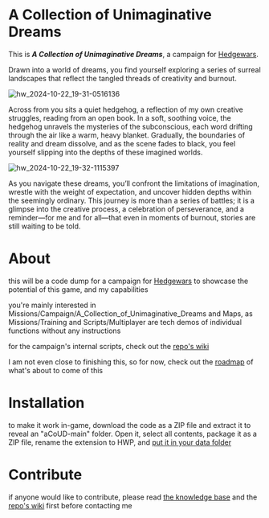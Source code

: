 # A Collection of Unimaginative Dreams

This is _**A Collection of Unimaginative Dreams**_, a campaign for [Hedgewars](https://www.hedgewars.org/).

Drawn into a world of dreams, you find yourself exploring a series of surreal landscapes that reflect the tangled threads of creativity and burnout.

![hw_2024-10-22_19-31-0516136](https://github.com/user-attachments/assets/233cc906-387b-49b7-ba7f-21807d33cbb8)

Across from you sits a quiet hedgehog, a reflection of my own creative struggles, reading from an open book. In a soft, soothing voice, the hedgehog unravels the mysteries of the subconscious, each word drifting through the air like a warm, heavy blanket. Gradually, the boundaries of reality and dream dissolve, and as the scene fades to black, you feel yourself slipping into the depths of these imagined worlds.

![hw_2024-10-22_19-32-1115397](https://github.com/user-attachments/assets/f689aad7-b554-4580-859d-1725502834a5)

As you navigate these dreams, you’ll confront the limitations of imagination, wrestle with the weight of expectation, and uncover hidden depths within the seemingly ordinary. This journey is more than a series of battles; it is a glimpse into the creative process, a celebration of perseverance, and a reminder—for me and for all—that even in moments of burnout, stories are still waiting to be told.

# About

this will be a code dump for a campaign for [Hedgewars](https://www.hedgewars.org/) to showcase the potential of this game, and my capabilities

you're mainly interested in Missions/Campaign/A_Collection_of_Unimaginative_Dreams and Maps, as Missions/Training and Scripts/Multiplayer are tech demos of individual functions without any instructions

for the campaign's internal scripts, check out the [repo's wiki](https://github.com/h3oCharles/aCoUD/wiki) 

I am not even close to finishing this, so for now, check out the [roadmap](https://docs.google.com/spreadsheets/d/15tYcsRryqzY5E5rcbczyLtZuXW3SZyQzfwme-BqET2M/edit?usp=sharing) of what's about to come of this

# Installation

to make it work in-game, download the code as a ZIP file and extract it to reveal an "aCoUD-main" folder. Open it, select all contents, package it as a ZIP file, rename the extension to HWP, and [put it in your data folder](https://www.hedgewars.org/node/6761)

# Contribute

if anyone would like to contribute, please read [the knowledge base](https://www.hedgewars.org/kb/LuaAPI) and the [repo's wiki](https://github.com/h3oCharles/aCoUD/wiki) first before contacting me
